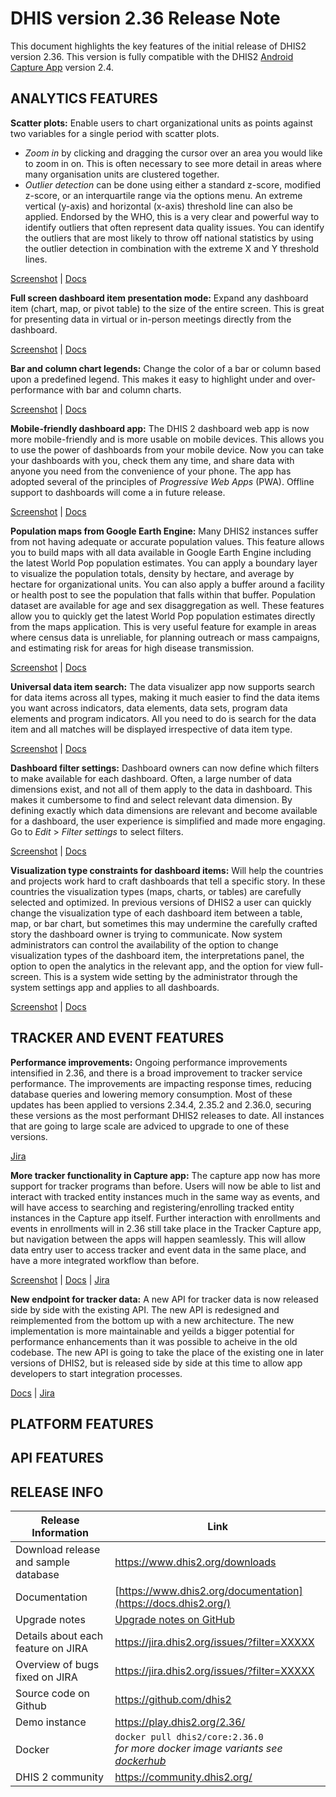 # DHIS version 2.36 Release Note

This document highlights the key features of the initial release of DHIS2 version 2.36. This version is fully compatible with the DHIS2 [Android Capture App](https://www.dhis2.org/android-2-4) version 2.4.


## ANALYTICS FEATURES

**Scatter plots:** Enable users to chart organizational units as points against two variables for a single period with scatter plots.

  - *Zoom in* by clicking and dragging the cursor over an area you would like to zoom in on. This is often necessary to see more detail in areas where many organisation units are clustered together. 
  - *Outlier detection* can be done using either a standard z-score, modified z-score, or an interquartile range via the options menu. An extreme vertical (y-axis) and horizontal (x-axis) threshold line can also be applied. Endorsed by the WHO, this is a very clear and powerful way to identify outliers that often represent data quality issues. You can identify the outliers that are most likely to throw off national statistics by using the outlier detection in combination with the extreme X and Y threshold lines.

[Screenshot]() | [Docs]()

**Full screen dashboard item presentation mode:** Expand any dashboard item (chart, map, or pivot table) to the size of the entire screen. This is great  for presenting data in virtual or in-person meetings directly from the dashboard.

[Screenshot]() | [Docs]()

**Bar and column chart legends:** Change the color of a bar or column based upon a predefined legend. This makes it easy to highlight under and over-performance with bar and column charts.

[Screenshot]() | [Docs]()

**Mobile-friendly dashboard app:** The DHIS 2 dashboard web app is now more mobile-friendly and is more usable on mobile devices. This allows you to use the power of dashboards from your mobile device. Now you can take your dashboards with you, check them any time, and share data with anyone you need from the convenience of your phone. The app has adopted several of the principles of _Progressive Web Apps_ (PWA). Offline support to dashboards will come a in future release.

[Screenshot]() | [Docs]()

**Population maps from Google Earth Engine:** Many DHIS2 instances suffer from not having adequate or accurate population values. This feature allows you to build maps with all data available in Google Earth Engine including the latest World Pop population estimates. You can apply a boundary layer to visualize the population totals, density by hectare, and average by hectare for organizational units. You can also apply a buffer around a facility or health post to see the population that falls within that buffer. Population dataset are available for age and sex disaggregation as well. These features allow you to quickly get the latest World Pop population estimates directly from the maps application. This is very useful feature for example in areas where census data is unreliable, for planning outreach or mass campaigns, and estimating risk for areas for high disease transmission.

[Screenshot]() | [Docs]()

**Universal data item search:** The data visualizer app now supports search for data items across all types, making it much easier to find the data items you want across indicators, data elements, data sets, program data elements and program indicators. All you need to do is search for the data item and all matches will be displayed irrespective of data item type.

[Screenshot]() | [Docs]()

**Dashboard filter settings:** Dashboard owners can now define which filters to make available for each dashboard. Often, a large number of data dimensions exist, and not all of them apply to the data in dashboard. This makes it cumbersome to find and select relevant data dimension. By defining exactly which data dimensions are relevant and become available for a dashboard, the user experience is simplified and made more engaging. Go to _Edit_ > _Filter settings_ to select filters.

[Screenshot]() | [Docs]()

**Visualization type constraints for dashboard items:** Will help the countries and projects work hard to craft dashboards that tell a specific story. In these countries the visualization types (maps, charts, or tables) are carefully selected and optimized. In previous versions of DHIS2 a user can quickly change the visualization type of each dashboard item between a table, map, or bar chart, but sometimes this may undermine the carefully crafted story the dashboard owner is trying to communicate. Now system administrators can control the availability of the option to change visualization types of the dashboard item, the interpretations panel, the option to open the analytics in the relevant app, and the option for view full-screen. This is a system wide setting by the administrator through the system settings app and applies to all dashboards.

[Screenshot]() | [Docs]()


## TRACKER AND EVENT FEATURES

**Performance improvements:** Ongoing performance improvements intensified in 2.36, and there is a broad improvement to tracker service performance. The improvements are impacting response times, reducing database queries and lowering memory consumption. Most of these updates has been applied to versions 2.34.4, 2.35.2 and 2.36.0, securing these versions as the most performant DHIS2 releases to date. All instances that are going to large scale are adviced to upgrade to one of these versions.

[Jira]()

**More tracker functionality in Capture app:** The capture app now has more support for tracker programs than before. Users will now be able to list and interact with tracked entity instances much in the same way as events, and will have access to searching and registering/enrolling tracked entity instances in the Capture app itself. Further interaction with enrollments and events in enrollments will in 2.36 still take place in the Tracker Capture app, but navigation between the apps will happen seamlessly. This will allow data entry user to access tracker and event data in the same place, and have a more integrated workflow than before.

[Screenshot]() | [Docs]() | [Jira]()

**New endpoint for tracker data:** A new API for tracker data is now released side by side with the existing API. The new API is redesigned and reimplemented from the bottom up with a new architecture. The new implementation is more maintainable and yeilds a bigger potential for performance enhancements than it was possible to acheive in the old codebase. The new API is going to take the place of the existing one in later versions of DHIS2, but is released side by side at this time to allow app developers to start integration processes.

[Docs]() | [Jira]()

## PLATFORM FEATURES



## API FEATURES



## RELEASE INFO


|Release Information|Link|
| --- | --- |
|Download release and sample database|https://www.dhis2.org/downloads|
|Documentation|[https://www.dhis2.org/documentation](https://docs.dhis2.org/)|
|Upgrade notes|[Upgrade notes on GitHub](https://github.com/dhis2/dhis2-releases/blob/master/releases/2.36/README.md)|
|Details about each feature on JIRA|https://jira.dhis2.org/issues/?filter=XXXXX|
|Overview of bugs fixed on JIRA|https://jira.dhis2.org/issues/?filter=XXXXX|
|Source code on Github|https://github.com/dhis2|
|Demo instance|https://play.dhis2.org/2.36/|
|Docker|`docker pull dhis2/core:2.36.0`<br>_for more docker image variants see [dockerhub](https://hub.docker.com/repository/docker/dhis2/core)_|
|DHIS 2 community|https://community.dhis2.org/|
